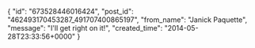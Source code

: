  {
   "id": "673528446016424",
   "post_id": "462493170453287_491707400865197",
   "from_name": "Janick Paquette",
   "message": "I'll get right on it!",
   "created_time": "2014-05-28T23:33:56+0000"
 }
